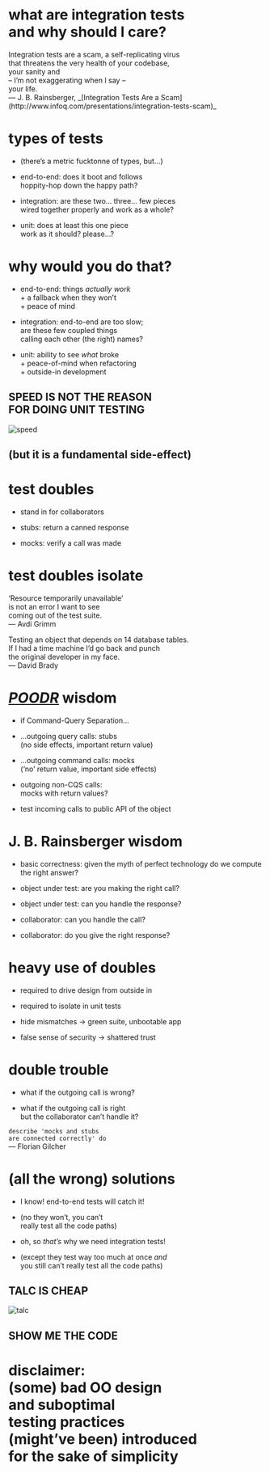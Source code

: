 # what are integration tests<br />and why should I care?

<p class='quote'><span class='fragment'>Integration tests are
a scam</span><span class='fragment'>, a self-replicating virus</span><br
/><span class='fragment'>that threatens the very health of your
codebase</span><span class='fragment'>,<br /> your sanity</span><span
class='fragment'> and<br />– I’m not exaggerating when I say –<br
/>your life.<br /> — J. B. Rainsberger, _[Integration Tests Are
a Scam](http://www.infoq.com/presentations/integration-tests-scam)_</spa
n></p>


# types of tests

* (there’s a metric fucktonne of types, but…)
<!-- .element: class="fragment" -->

* end-to-end: does it boot and follows<br
/>hoppity-hop down the happy path?
<!-- .element: class="fragment" -->

* integration: are these two… three… few pieces<br
/> wired together properly and work as a whole?
<!-- .element: class="fragment" -->

* unit: does at least this one piece<br />work as it should? please…?
<!-- .element: class="fragment" -->


# why would you do that?

* end-to-end: things _actually work_<br />+
a fallback when they won’t<br />+ peace of mind
<!-- .element: class="fragment" -->

* integration: end-to-end are too slow;<br />are these few
coupled things<br />calling each other (the right) names?
<!-- .element: class="fragment" -->

* unit: ability to see *what* broke<br />+ peace-of-mind
when refactoring<br />+ outside-in development
<!-- .element: class="fragment" -->


## SPEED IS NOT THE REASON<br />FOR DOING UNIT TESTING

![speed](img/speed.gif)
<!-- .element: style="width: 50%" -->

## (but it is a fundamental side-effect)


# test doubles

* stand in for collaborators
<!-- .element: class="fragment" -->

* stubs: return a canned response
<!-- .element: class="fragment" -->

* mocks: verify a call was made
<!-- .element: class="fragment" -->


# test doubles isolate

<p class='fragment quote'>‘Resource temporarily unavailable’<br />is not an error
I want to see<br />coming out of the test suite.<br />— Avdi Grimm</p>

<p class='fragment quote'>Testing an object that depends on 14 database
tables.<br />If I had a time machine I’d go back and punch<br
/>the original developer in my face.<br />— David Brady</p>



# _[POODR](http://www.poodr.com)_ wisdom

* if Command-Query Separation…
<!-- .element: class="fragment" -->

* …outgoing query calls: stubs<br />(no
side effects, important return value)
<!-- .element: class="fragment" -->

* …outgoing command calls: mocks<br />(‘no’
return value, important side effects)
<!-- .element: class="fragment" -->

* outgoing non-CQS calls:<br />mocks with return values?
<!-- .element: class="fragment" -->

* test incoming calls to public API of the object
<!-- .element: class="fragment" -->


# J. B. Rainsberger wisdom

* basic correctness: given the myth of perfect
technology do we compute the right answer?
<!-- .element: class="fragment" -->

* object under test: are you making the right call?
<!-- .element: class="fragment" -->

* object under test: can you handle the response?
<!-- .element: class="fragment" -->

* collaborator: can you handle the call?
<!-- .element: class="fragment" -->

* collaborator: do you give the right response?
<!-- .element: class="fragment" -->


# heavy use of doubles

* required to drive design from outside in
<!-- .element: class="fragment" -->

* required to isolate in unit tests
<!-- .element: class="fragment" -->

* hide mismatches → green suite, unbootable app
<!-- .element: class="fragment" -->

* false sense of security → shattered trust
<!-- .element: class="fragment" -->


# double trouble

* what if the outgoing call is wrong?
<!-- .element: class="fragment" -->

* what if the outgoing call is right<br
/> but the collaborator can’t handle it?
<!-- .element: class="fragment" -->

<p class='quote fragment'><code>describe 'mocks and stubs
are connected correctly' do</code><br />— Florian Gilcher</p>


# (all the wrong) solutions

* I know! end-to-end tests will catch it!
<!-- .element: class="fragment" -->

* (no they won’t, you can’t<br />really test all the code paths)
<!-- .element: class="fragment" -->

* oh, so *that’s* why we need integration tests!
<!-- .element: class="fragment" -->

* (except they test way too much at once *and*<br />
you still can’t really test all the code paths)
<!-- .element: class="fragment" -->


## TALC IS CHEAP
<!-- .element: class="fragment" data-fragment-index="0" -->

![talc](img/talc.jpg)

## SHOW ME THE CODE
<!-- .element: class="fragment" data-fragment-index="0" -->


# disclaimer:<br />(some) bad OO design<br />and suboptimal<br />testing practices<br />(might’ve been) introduced<br />for the sake of simplicity
